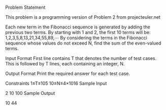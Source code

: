 Problem Statement

This problem is a programming version of Problem 2 from projecteuler.net

Each new term in the Fibonacci sequence is generated by adding the previous two terms. By starting with 1 and 2, the first 10 terms will be:
1,2,3,5,8,13,21,34,55,89,⋯
By considering the terms in the Fibonacci sequence whose values do not exceed N, find the sum of the even-valued terms.

Input Format 
First line contains T that denotes the number of test cases. This is followed by T lines, each containing an integer, N.

Output Format 
Print the required answer for each test case.

Constraints 
1≤T≤105 
10≤N≤4×1016
Sample Input

2
10
100
Sample Output

10
44